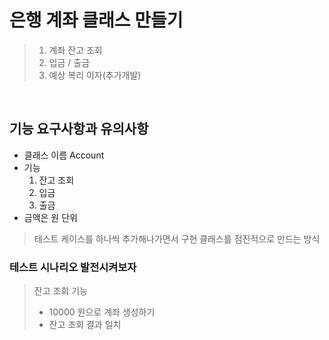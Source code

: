 # 은행 계좌 클래스 만들기
> 1. 계좌 잔고 조회
> 2. 입금 / 출금
> 3. 예상 복리 이자(추가개발)
<br/>

## 기능 요구사항과 유의사항
- 클래스 이름 Account
- 기능
  1. 잔고 조회
  2. 입금
  3. 출금
- 금액은 원 단위

> 테스트 케이스를 하나씩 추가해나가면서 구현 클래스를 점진적으로 만드는 방식

### 테스트 시나리오 발전시켜보자
> 잔고 조회 기능
> - 10000 원으로 계좌 생성하기
> - 잔고 조회 결과 일치